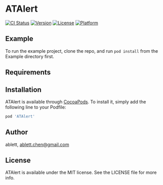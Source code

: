 # ATAlert

[![CI Status](https://img.shields.io/travis/ablettchen@gmail.com/ATAlert.svg?style=flat)](https://travis-ci.org/ablettchen@gmail.com/ATAlert)
[![Version](https://img.shields.io/cocoapods/v/ATAlert.svg?style=flat)](https://cocoapods.org/pods/ATAlert)
[![License](https://img.shields.io/cocoapods/l/ATAlert.svg?style=flat)](https://cocoapods.org/pods/ATAlert)
[![Platform](https://img.shields.io/cocoapods/p/ATAlert.svg?style=flat)](https://cocoapods.org/pods/ATAlert)

## Example

To run the example project, clone the repo, and run `pod install` from the Example directory first.

## Requirements

## Installation

ATAlert is available through [CocoaPods](https://cocoapods.org). To install
it, simply add the following line to your Podfile:

```ruby
pod 'ATAlert'
```

## Author

ablett, ablett.chen@gmail.com

## License

ATAlert is available under the MIT license. See the LICENSE file for more info.
